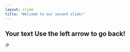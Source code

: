 ```yaml
---
layout: slide
title: "Welcome to our second slide!"
---
```

Your text
Use the left arrow to go back!
---
:P

